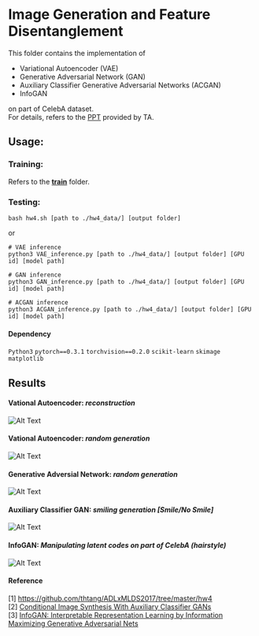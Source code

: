 # Image Generation and Feature Disentanglement
This folder contains the implementation of
* Variational Autoencoder (VAE)
* Generative Adversarial Network (GAN)
* Auxiliary Classifier Generative Adversarial Networks (ACGAN)
* InfoGAN

on part of CelebA dataset. <br>
For details, refers to the [PPT](https://github.com/thtang/DLCV2018SPRING/blob/master/hw4/dlcv_hw4.pdf) provided by TA.
## Usage:
### Training:
Refers to the **[train](https://github.com/thtang/DLCV2018SPRING/tree/master/hw4/train)** folder.
### Testing:
```
bash hw4.sh [path to ./hw4_data/] [output folder]
```
or 
```
# VAE inference
python3 VAE_inference.py [path to ./hw4_data/] [output folder] [GPU id] [model path]

# GAN inference
python3 GAN_inference.py [path to ./hw4_data/] [output folder] [GPU id] [model path]

# ACGAN inference
python3 ACGAN_inference.py [path to ./hw4_data/] [output folder] [GPU id] [model path]
```
#### Dependency
`Python3` `pytorch==0.3.1` `torchvision==0.2.0` `scikit-learn` `skimage` `matplotlib`

## Results
#### Vational Autoencoder: *reconstruction*
![Alt Text](https://github.com/thtang/DLCV2018SPRING/blob/master/hw4/gif/VAE_reconstruction.gif)
#### Vational Autoencoder: *random generation*
![Alt Text](https://github.com/thtang/DLCV2018SPRING/blob/master/hw4/gif/VAE_random.gif)
#### Generative Adversial Network: *random generation*
![Alt Text](https://github.com/thtang/DLCV2018SPRING/blob/master/hw4/gif/GAN.gif)
#### Auxiliary Classifier GAN: *smiling generation [Smile/No Smile]*
![Alt Text](https://github.com/thtang/DLCV2018SPRING/blob/master/hw4/gif/ACGAN.gif)
#### InfoGAN: *Manipulating latent codes on part of CelebA (hairstyle)*
![Alt Text](https://github.com/thtang/DLCV2018SPRING/blob/master/hw4/gif/InfoGAN.gif)

#### Reference
[1] https://github.com/thtang/ADLxMLDS2017/tree/master/hw4 <br>
[2] [Conditional Image Synthesis With Auxiliary Classifier GANs](https://arxiv.org/abs/1610.09585) <br>
[3] [InfoGAN: Interpretable Representation Learning by Information Maximizing Generative Adversarial Nets
](https://arxiv.org/abs/1606.03657)
